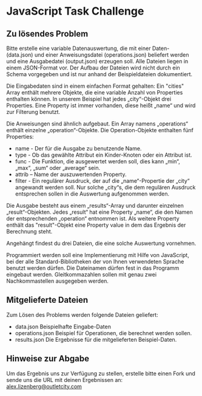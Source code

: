 # JavaScript Task Challenge

## Zu lösendes Problem
Bitte erstelle eine variable Datenauswertung, die mit einer Daten- (data.json) und einer Anweisungsdatei (operations.json) beliefert werden und eine Ausgabedatei (output.json) erzeugen soll. Alle Dateien liegen in einem JSON-Format vor. Der Aufbau der Dateien wird nicht durch ein Schema vorgegeben und ist nur anhand der Beispieldateien dokumentiert.

Die Eingabedaten sind in einem einfachen Format gehalten: Ein "cities" Array enthält mehrere Objekte, die eine variable Anzahl von Properties enthalten können. In unserem Beispiel hat jedes „city“-Objekt drei Properties. Eine Property ist immer vorhanden, diese heißt „name“ und wird zur Filterung benutzt.

Die Anweisungen sind ähnlich aufgebaut. Ein Array namens „operations“ enthält einzelne „operation“-Objekte. Die Operation-Objekte enthalten fünf Properties:
- name - Der für die Ausgabe zu benutzende Name.
- type - Ob das gewählte Attribut ein Kinder-Knoten oder ein Attribut ist.
- func - Die Funktion, die ausgewertet werden soll, dies kann „min“, „max“, „sum“ oder „average“ sein.
- attrib – Name der auszuwertenden Property.
- filter - Ein regulärer Ausdruck, der auf die „name“-Propertie der „city“ angewandt werden soll. Nur solche „city“s, die dem regulären Ausdruck entsprechen sollen in die Auswertung aufgenommen werden.

Die Ausgabe besteht aus einem „results“-Array und darunter einzelnen „result“-Objekten. Jedes „result“ hat eine Property „name“, die den Namen der entsprechenden „operation“ entnommen ist. Als weitere Property enthält das "result"-Objekt eine Property value in dem das Ergebnis der Berechnung steht.

Angehängt findest du drei Dateien, die eine solche Auswertung vornehmen.

Programmiert werden soll eine Implementierung mit Hilfe von JavaScript, bei der alle Standard-Bibliotheken der von Ihnen verwendeten Sprache benutzt werden dürfen. Die Dateinamen dürfen fest in das Programm eingebaut werden. Gleitkommazahlen sollen mit genau zwei Nachkommastellen ausgegeben werden.

## Mitgelieferte Dateien
Zum Lösen des Problems werden folgende Dateien geliefert:

- data.json Beispielhafte Eingabe-Daten
- operations.json Beispiel für Operationen, die berechnet werden sollen.
- results.json Die Ergebnisse für die mitgelieferten Beispiel-Daten.

## Hinweise zur Abgabe
Um das Ergebnis uns zur Verfügung zu stellen, erstelle bitte einen Fork und sende uns die URL mit deinen Ergebnissen an: alex.lizenberg@outletcity.com
